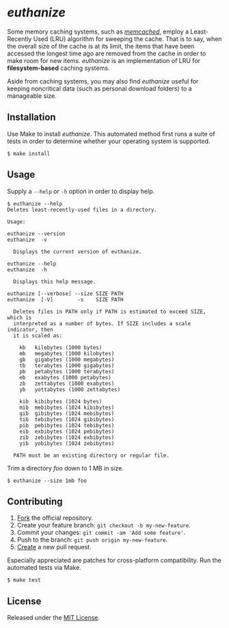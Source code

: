 # _euthanize_

Some memory caching systems, such as [_memcached_][memcached], employ a
Least-Recently Used (LRU) algorithm for sweeping the cache. That is to say, when
the overall size of the cache is at its limit, the items that have been accessed
the longest time ago are removed from the cache in order to make room for new
items. _euthanize_ is an implementation of LRU for **filesystem-based** caching
systems.

Aside from caching systems, you may also find _euthanize_ useful for keeping
noncritical data (such as personal download folders) to a manageable size.

## Installation

Use Make to install _euthanize_. This automated method first runs a suite of
tests in order to determine whether your operating system is supported.

    $ make install

## Usage

Supply a `--help` or `-h` option in order to display help.

    $ euthanize --help
    Deletes least-recently-used files in a directory.

    Usage:

    euthanize --version
    euthanize  -v

      Displays the current version of euthanize.

    euthanize --help
    euthanize  -h

      Displays this help message.

    euthanize [--verbose] --size SIZE PATH
    euthanize  [-V]        -s    SIZE PATH

      Deletes files in PATH only if PATH is estimated to exceed SIZE, which is
      interpreted as a number of bytes. If SIZE includes a scale indicator, then
      it is scaled as:

        kb   kilobytes (1000 bytes)
        mb   megabytes (1000 kilobytes)
        gb   gigabytes (1000 megabytes)
        tb   terabytes (1000 gigabytes)
        pb   petabytes (1000 terabytes)
        eb   exabytes (1000 petabytes)
        zb   zettabytes (1000 exabytes)
        yb   yottabytes (1000 zettabytes)

        kib  kibibytes (1024 bytes)
        mib  mebibytes (1024 kibibytes)
        gib  gibibytes (1024 mebibytes)
        tib  tebibytes (1024 gibibytes)
        pib  pebibytes (1024 tebibytes)
        eib  exbibytes (1024 pebibytes)
        zib  zebibytes (1024 exbibytes)
        yib  yobibytes (1024 zebibytes)

      PATH must be an existing directory or regular file.

Trim a directory _foo_ down to 1 MB in size.

    $ euthanize --size 1mb foo

## Contributing

1. [Fork][fork-euthanize] the official repository.
2. Create your feature branch: `git checkout -b my-new-feature`.
3. Commit your changes: `git commit -am 'Add some feature'`.
4. Push to the branch: `git push origin my-new-feature`.
5. [Create][compare-euthanize-branches] a new pull request.

Especially appreciated are patches for cross-platform compatibility. Run the
automated tests via Make.

    $ make test

## License

Released under the [MIT License][MIT-License].

[memcached]:                  http://www.memcached.org
[fork-euthanize]:             https://github.com/njonsson/euthanize/fork                   "Fork the official repository of ‘euthanize’"
[compare-euthanize-branches]: https://github.com/njonsson/euthanize/compare                "Compare branches of ‘euthanize’ repositories"
[MIT-License]:                https://github.com/njonsson/euthanize/blob/master/License.md "MIT License claim for ‘euthanize’"
